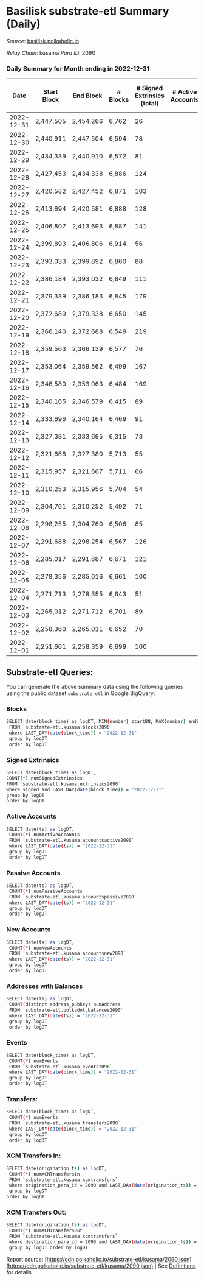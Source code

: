 # Basilisk substrate-etl Summary (Daily)

_Source_: [basilisk.polkaholic.io](https://basilisk.polkaholic.io)

*Relay Chain*: kusama
*Para ID*: 2090



### Daily Summary for Month ending in 2022-12-31


| Date | Start Block | End Block | # Blocks | # Signed Extrinsics (total) | # Active Accounts | # Passive | # New | # Addresses with Balances | # Events | # Transfers | # XCM Transfers In | # XCM Transfers Out | Issues | 
| ---- | ----------- | --------- | -------- | --------------------------- | ----------------- | --------- | ----- | ------------------------- | -------- | ----------- | ------------------ | ------------------- | ------ |
| 2022-12-31 | 2,447,505 | 2,454,266 | 6,762 | 26 |  |  |  | 16,888 | 20,636 | 33 ($954.41) | 7 ($374.18) | 6 ($310.83) |  |
| 2022-12-30 | 2,440,911 | 2,447,504 | 6,594 | 78 |  |  |  | 16,887 | 20,711 | 94 ($4,674.85) | 15 ($1,368.94) | 15 ($625.36) |  |
| 2022-12-29 | 2,434,339 | 2,440,910 | 6,572 | 81 |  |  |  | 16,887 | 20,781 | 115 ($5,142.43) | 20 ($2,158.44) | 15 ($1,047.32) |  |
| 2022-12-28 | 2,427,453 | 2,434,338 | 6,886 | 124 |  |  |  | 16,885 | 22,355 | 198 ($21,899.41) | 28 ($8,058.14) | 29 ($8,356.32) |  |
| 2022-12-27 | 2,420,582 | 2,427,452 | 6,871 | 103 |  |  |  | 16,876 | 21,849 | 126 ($7,630.56) | 18 ($718.23) | 22 ($4,938.60) |  |
| 2022-12-26 | 2,413,694 | 2,420,581 | 6,888 | 128 |  |  |  | 16,872 | 22,259 | 186 ($10,571.32) | 16 ($776.93) | 31 ($6,637.00) |  |
| 2022-12-25 | 2,406,807 | 2,413,693 | 6,887 | 141 |  |  |  | 16,873 | 22,466 | 208 ($26,693.04) | 31 ($8,760.93) | 21 ($3,683.87) |  |
| 2022-12-24 | 2,399,893 | 2,406,806 | 6,914 | 56 |  |  |  | 16,870 | 21,371 | 60 ($6,915.05) | 8 ($707.97) | 10 ($960.75) |  |
| 2022-12-23 | 2,393,033 | 2,399,892 | 6,860 | 88 |  |  |  | 16,868 | 21,598 | 108 ($7,473.54) | 14 ($2,244.57) | 12 ($206.23) |  |
| 2022-12-22 | 2,386,184 | 2,393,032 | 6,849 | 111 |  |  |  | 16,866 | 21,935 | 136 ($4,095.15) | 22 ($3,756.67) | 23 ($1,879.23) |  |
| 2022-12-21 | 2,379,339 | 2,386,183 | 6,845 | 179 |  |  |  | 16,863 | 22,734 | 214 ($18,766.20) | 27 ($7,584.68) | 26 ($3,933.69) |  |
| 2022-12-20 | 2,372,689 | 2,379,338 | 6,650 | 145 |  |  |  | 16,861 | 21,834 | 230 ($26,474.31) | 26 ($4,472.41) | 20 ($4,824.29) |  |
| 2022-12-19 | 2,366,140 | 2,372,688 | 6,549 | 219 |  |  |  | 16,858 | 22,083 | 259 ($48,617.29) | 23 ($6,318.51) | 24 ($8,799.67) |  |
| 2022-12-18 | 2,359,563 | 2,366,139 | 6,577 | 76 |  |  |  | 16,856 | 20,721 | 89 ($3,733.40) | 21 ($2,588.00) | 11 ($6,337.49) |  |
| 2022-12-17 | 2,353,064 | 2,359,562 | 6,499 | 167 |  |  |  | 16,854 | 21,667 | 102 ($4,132.48) | 14 ($2,117.58) | 17 ($641.21) |  |
| 2022-12-16 | 2,346,580 | 2,353,063 | 6,484 | 169 |  |  |  | 16,853 | 21,304 | 108 ($1,840.88) | 12 ($644.86) | 12 ($1,142.36) |  |
| 2022-12-15 | 2,340,165 | 2,346,579 | 6,415 | 89 |  |  |  | 16,850 | 20,290 | 111 ($6,191.46) | 12 ($1,872.81) | 9 ($5,651.71) |  |
| 2022-12-14 | 2,333,696 | 2,340,164 | 6,469 | 91 |  |  |  | 16,845 | 20,195 | 17 ($981.11) | 4 ($273.17) | 2 ($856.56) |  |
| 2022-12-13 | 2,327,381 | 2,333,695 | 6,315 | 73 |  |  |  | 16,845 | 19,877 | 76 ($5,732.76) | 19 ($1,090.52) | 9 ($927.78) |  |
| 2022-12-12 | 2,321,668 | 2,327,380 | 5,713 | 55 |  |  |  |  | 17,797 | 39 ($760.33) | 13 ($406.87) | 9 ($728.39) |  |
| 2022-12-11 | 2,315,957 | 2,321,667 | 5,711 | 66 |  |  |  | 16,843 | 17,800 | 29 ($1,089.03) | 7 ($698.82) | 7 ($1,915.27) |  |
| 2022-12-10 | 2,310,253 | 2,315,956 | 5,704 | 54 |  |  |  | 16,843 | 17,663 | 44 ($4,835.99) | 4 ($522.63) | 6 ($2,307.03) |  |
| 2022-12-09 | 2,304,761 | 2,310,252 | 5,492 | 71 |  |  |  | 16,842 | 17,202 | 51 ($4,785.89) | 8 ($1,214.61) | 7 ($939.05) |  |
| 2022-12-08 | 2,298,255 | 2,304,760 | 6,506 | 85 |  |  |  | 16,840 | 20,498 | 86 ($9,776.69) | 16 ($4,715.01) | 10 ($1,688.09) |  |
| 2022-12-07 | 2,291,688 | 2,298,254 | 6,567 | 126 |  |  |  | 16,840 | 21,092 | 130 ($9,563.11) | 12 ($5,618.17) | 26 ($4,856.49) |  |
| 2022-12-06 | 2,285,017 | 2,291,687 | 6,671 | 121 |  |  |  | 16,839 | 21,280 | 86 ($1,485.86) | 14 ($1,340.47) | 17 ($687.63) |  |
| 2022-12-05 | 2,278,356 | 2,285,016 | 6,661 | 100 |  |  |  | 16,834 | 21,227 | 47 ($2,087.61) | 8 ($1,319.33) | 6 ($996.49) |  |
| 2022-12-04 | 2,271,713 | 2,278,355 | 6,643 | 51 |  |  |  | 16,833 | 20,480 | 49 ($2,357.68) | 5 ($731.50) | 7 ($2,075.42) |  |
| 2022-12-03 | 2,265,012 | 2,271,712 | 6,701 | 89 |  |  |  | 16,835 | 21,266 | 126 ($11,575.13) | 22 ($4,666.33) | 15 ($2,147.41) |  |
| 2022-12-02 | 2,258,360 | 2,265,011 | 6,652 | 70 |  |  |  | 16,835 | 20,745 | 62 ($5,964.40) | 11 ($769.18) | 7 ($1,374.21) |  |
| 2022-12-01 | 2,251,661 | 2,258,359 | 6,699 | 100 |  |  |  | 16,834 | 21,345 | 119 ($17,642.19) | 22 ($2,851.23) | 18 ($5,745.31) |  |

## Substrate-etl Queries:
You can generate the above summary data using the following queries using the public dataset `substrate-etl` in Google BigQuery:

### Blocks
```bash
SELECT date(block_time) as logDT, MIN(number) startBN, MAX(number) endBN, COUNT(*) numBlocks 
 FROM `substrate-etl.kusama.blocks2090`  
 where LAST_DAY(date(block_time)) = "2022-12-31" 
 group by logDT 
 order by logDT
```

### Signed Extrinsics
```bash
SELECT date(block_time) as logDT, 
COUNT(*) numSignedExtrinsics 
FROM `substrate-etl.kusama.extrinsics2090`  
where signed and LAST_DAY(date(block_time)) = "2022-12-31" 
group by logDT 
order by logDT
```

### Active Accounts
```bash
SELECT date(ts) as logDT, 
 COUNT(*) numActiveAccounts 
 FROM `substrate-etl.kusama.accountsactive2090` 
 where LAST_DAY(date(ts)) = "2022-12-31" 
 group by logDT 
 order by logDT
```

### Passive Accounts
```bash
SELECT date(ts) as logDT, 
 COUNT(*) numPassiveAccounts 
 FROM `substrate-etl.kusama.accountspassive2090` 
 where LAST_DAY(date(ts)) = "2022-12-31" 
 group by logDT 
 order by logDT
```

### New Accounts
```bash
SELECT date(ts) as logDT, 
 COUNT(*) numNewAccounts 
 FROM `substrate-etl.kusama.accountsnew2090` 
 where LAST_DAY(date(ts)) = "2022-12-31" 
 group by logDT
 order by logDT
```

### Addresses with Balances
```bash
SELECT date(ts) as logDT,
 COUNT(distinct address_pubkey) numAddress 
 FROM `substrate-etl.polkadot.balances2090` 
 where LAST_DAY(date(ts)) = "2022-12-31" 
 group by logDT 
 order by logDT
```

### Events
```bash
SELECT date(block_time) as logDT, 
 COUNT(*) numEvents 
 FROM `substrate-etl.kusama.events2090` 
 where LAST_DAY(date(block_time)) = "2022-12-31" 
 group by logDT 
 order by logDT
```

### Transfers:
```bash
SELECT date(block_time) as logDT, 
 COUNT(*) numEvents 
 FROM `substrate-etl.kusama.transfers2090` 
 where LAST_DAY(date(block_time)) = "2022-12-31" 
 group by logDT 
 order by logDT
```

### XCM Transfers In:
```bash
SELECT date(origination_ts) as logDT, 
 COUNT(*) numXCMTransfersIn 
 FROM `substrate-etl.kusama.xcmtransfers` 
 where origination_para_id = 2090 and LAST_DAY(date(origination_ts)) = "2022-12-31" 
 group by logDT 
order by logDT
```

### XCM Transfers Out:
```bash
SELECT date(origination_ts) as logDT, 
 COUNT(*) numXCMTransfersOut 
 FROM `substrate-etl.kusama.xcmtransfers` 
 where destination_para_id = 2090 and LAST_DAY(date(origination_ts)) = "2022-12-31" 
 group by logDT order by logDT
```


Report source: [https://cdn.polkaholic.io/substrate-etl/kusama/2090.json](https://cdn.polkaholic.io/substrate-etl/kusama/2090.json) | See [Definitions](/DEFINITIONS.md) for details
